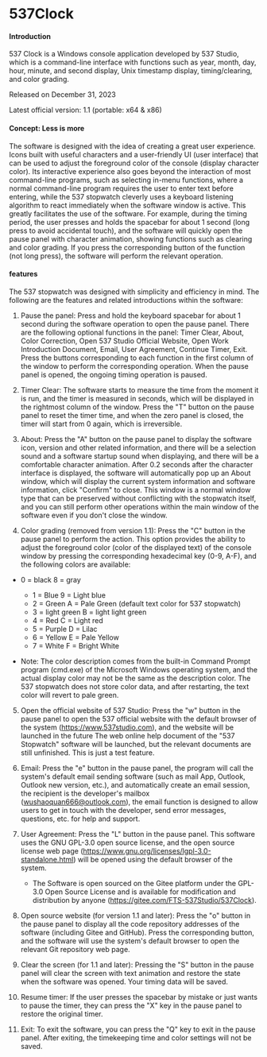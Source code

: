 # 537Clock

#### Introduction
537 Clock is a Windows console application developed by 537 Studio, which is a command-line interface with functions such as year, month, day, hour, minute, and second display, Unix timestamp display, timing/clearing, and color grading.

Released on December 31, 2023

Latest official version: 1.1 (portable: x64 & x86)

#### Concept: Less is more

The software is designed with the idea of creating a great user experience. Icons built with useful characters and a user-friendly UI (user interface) that can be used to adjust the foreground color of the console (display character color). Its interactive experience also goes beyond the interaction of most command-line programs, such as selecting in-menu functions, where a normal command-line program requires the user to enter text before entering, while the 537 stopwatch cleverly uses a keyboard listening algorithm to react immediately when the software window is active. This greatly facilitates the use of the software. For example, during the timing period, the user presses and holds the spacebar for about 1 second (long press to avoid accidental touch), and the software will quickly open the pause panel with character animation, showing functions such as clearing and color grading. If you press the corresponding button of the function (not long press), the software will perform the relevant operation.

#### features

The 537 stopwatch was designed with simplicity and efficiency in mind. The following are the features and related introductions within the software:

1. Pause the panel: Press and hold the keyboard spacebar for about 1 second during the software operation to open the pause panel. There are the following optional functions in the panel: Timer Clear, About, Color Correction, Open 537 Studio Official Website, Open Work Introduction Document, Email, User Agreement, Continue Timer, Exit. Press the buttons corresponding to each function in the first column of the window to perform the corresponding operation. When the pause panel is opened, the ongoing timing operation is paused.

2. Timer Clear: The software starts to measure the time from the moment it is run, and the timer is measured in seconds, which will be displayed in the rightmost column of the window. Press the "T" button on the pause panel to reset the timer time, and when the zero panel is closed, the timer will start from 0 again, which is irreversible.

3. About: Press the "A" button on the pause panel to display the software icon, version and other related information, and there will be a selection sound and a software startup sound when displaying, and there will be a comfortable character animation. After 0.2 seconds after the character interface is displayed, the software will automatically pop up an About window, which will display the current system information and software information, click "Confirm" to close. This window is a normal window type that can be preserved without conflicting with the stopwatch itself, and you can still perform other operations within the main window of the software even if you don't close the window.

4. Color grading (removed from version 1.1): Press the "C" button in the pause panel to perform the action. This option provides the ability to adjust the foreground color (color of the displayed text) of the console window by pressing the corresponding hexadecimal key (0-9, A-F), and the following colors are available:

- 0 = black 8 = gray
    - 1 = Blue 9 = Light blue
    - 2 = Green A = Pale Green (default text color for 537 stopwatch)
    - 3 = light green B = light light green
    - 4 = Red C = Light red
    - 5 = Purple D = Lilac
    - 6 = Yellow E = Pale Yellow
    - 7 = White F = Bright White

- Note: The color description comes from the built-in Command Prompt program (cmd.exe) of the Microsoft Windows operating system, and the actual display color may not be the same as the description color.
The 537 stopwatch does not store color data, and after restarting, the text color will revert to pale green.

5. Open the official website of 537 Studio: Press the "w" button in the pause panel to open the 537 official website with the default browser of the system (https://www.537studio.com), and the website will be launched in the future The web online help document of the "537 Stopwatch" software will be launched, but the relevant documents are still unfinished. This is just a test feature.

6. Email: Press the "e" button in the pause panel, the program will call the system's default email sending software (such as mail App, Outlook, Outlook new version, etc.), and automatically create an email session, the recipient is the developer's mailbox (wushaoquan666@outlook.com), the email function is designed to allow users to get in touch with the developer, send error messages, questions, etc. for help and support.

7. User Agreement: Press the "L" button in the pause panel. This software uses the GNU GPL-3.0 open source license, and the open source license web page (https://www.gnu.org/licenses/lgpl-3.0-standalone.html) will be opened using the default browser of the system.
    - The Software is open sourced on the Gitee platform under the GPL-3.0 Open Source License and is available for modification and distribution by anyone (https://gitee.com/FTS-537Studio/537Clock).

8. Open source website (for version 1.1 and later): Press the "o" button in the pause panel to display all the code repository addresses of the software (including Gitee and GitHub). Press the corresponding button, and the software will use the system's default browser to open the relevant Git repository web page.

9. Clear the screen (for 1.1 and later): Pressing the "S" button in the pause panel will clear the screen with text animation and restore the state when the software was opened. Your timing data will be saved.

10. Resume timer: If the user presses the spacebar by mistake or just wants to pause the timer, they can press the "X" key in the pause panel to restore the original timer.

11. Exit: To exit the software, you can press the "Q" key to exit in the pause panel. After exiting, the timekeeping time and color settings will not be saved.
